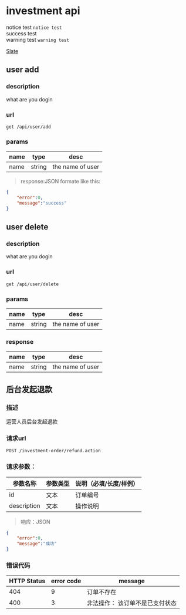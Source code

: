 # investment api 
<aside class="notice">
notice test <code>notice test</code>
</aside>


<aside class="success">
success test
</aside>


<aside class="warning">warning test <code>warning test</code></aside>


[Slate](https://github.com/lord/slate)

## user add
### description
what are you dogin

### url
`get /api/user/add`

### params
name|type|desc
---|---|---
name|string|the name of user

> response:JSON formate like this:

```json
{
	"error":0,
	"message":"success"
}
```

## user delete
### description
what are you dogin

### url
`get /api/user/delete`

### params
name|type|desc
---|---|---
name|string|the name of user

### response
name|type|desc
---|---|---
name|string|the name of user

## 后台发起退款
### 描述
运营人员后台发起退款

### 请求url
`POST /investment-order/refund.action`

### 请求参数：
参数名称 | 参数类型| 说明（必填/长度/样例） 
---|---|---
id | 文本 | 订单编号
description | 文本 | 操作说明

> 响应：JSON

```json
{
    "error":0,
    "message":"成功"
}
```

### 错误代码
HTTP Status | error code| message 
---|---|---
404 | 9 | 订单不存在
400 |  3 | 非法操作： 该订单不是已支付状态
